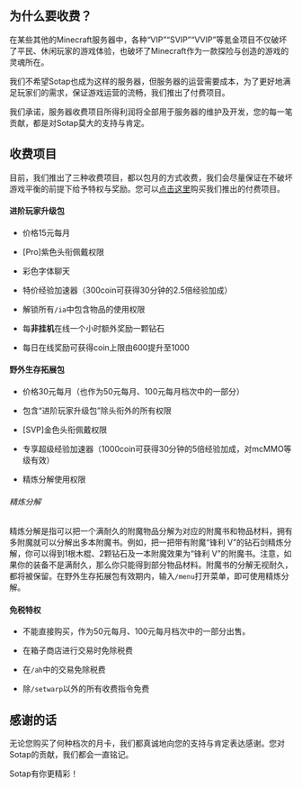 ## 为什么要收费？
  在某些其他的Minecraft服务器中，各种“VIP”“SVIP”“VVIP”等氪金项目不仅破坏了平民、休闲玩家的游戏体验，也破坏了Minecraft作为一款探险与创造的游戏的灵魂所在。
  
  我们不希望Sotap也成为这样的服务器，但服务器的运营需要成本，为了更好地满足玩家们的需求，保证游戏运营的流畅，我们推出了付费项目。
  
  我们承诺，服务器收费项目所得利润将全部用于服务器的维护及开发，您的每一笔贡献，都是对Sotap莫大的支持与肯定。
## 收费项目
目前，我们推出了三种收费项目，都以包月的方式收费，我们会尽量保证在不破坏游戏平衡的前提下给予特权与奖励。您可以[点击这里](https://afdian.net/@sotap)购买我们推出的付费项目。
#### 进阶玩家升级包
- 价格15元每月

- [Pro]紫色头衔佩戴权限

- 彩色字体聊天

- 特价经验加速器（300coin可获得30分钟的2.5倍经验加成）

- 解锁所有`/ia`中包含物品的使用权限

- 每**非挂机**在线一个小时额外奖励一颗钻石

- 每日在线奖励可获得coin上限由600提升至1000
#### 野外生存拓展包
- 价格30元每月（也作为50元每月、100元每月档次中的一部分）

- 包含“进阶玩家升级包”除头衔外的所有权限

- [SVP]金色头衔佩戴权限

- 专享超级经验加速器（1000coin可获得30分钟的5倍经验加成，对mcMMO等级有效）

- 精炼分解使用权限
###### 精炼分解
精炼分解是指可以把一个满耐久的附魔物品分解为对应的附魔书和物品材料，拥有多附魔就可以分解出多本附魔书。例如，把一把带有附魔“锋利 V”的钻石剑精炼分解，你可以得到1根木棍、2颗钻石及一本附魔效果为“锋利 V”的附魔书。注意，如果你的装备不是满耐久，那么你只能得到部分物品材料。附魔书的分解无视耐久，都将被保留。在野外生存拓展包有效期内，输入`/menu`打开菜单，即可使用精炼分解。
#### 免税特权
- 不能直接购买，作为50元每月、100元每月档次中的一部分出售。

- 在箱子商店进行交易时免除税费

- 在`/ah`中的交易免除税费

- 除`/setwarp`以外的所有收费指令免费
## 感谢的话
无论您购买了何种档次的月卡，我们都真诚地向您的支持与肯定表达感谢。您对Sotap的贡献，我们都会一直铭记。

Sotap有你更精彩！
